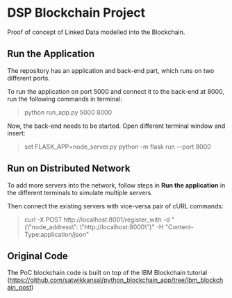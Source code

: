 # DSP Blockchain Project
Proof of concept of Linked Data modelled into the Blockchain.

## Run the Application
The repository has an application and back-end part, which runs on two different ports.

To run the application on port 5000 and connect it to the back-end at 8000, run the following commands in terminal:
> python run_app.py 5000 8000

Now, the back-end needs to be started. Open different terminal window and insert:

> set FLASK_APP=node_server.py
> python -m flask run --port 8000

## Run on Distributed Network
To add more servers into the network, follow steps in **Run the application** in the different terminals to simulate multiple servers.

Then connect the existing servers with vice-versa pair of cURL commands:
> curl -X POST http://localhost:8001/register_with  -d "{\\"node_address\\": \\"http://localhost:8000\\"}" -H "Content-Type:application/json"

## Original Code
The PoC blockchain code is built on top of the IBM Blockchain tutorial (https://github.com/satwikkansal/python_blockchain_app/tree/ibm_blockchain_post)
